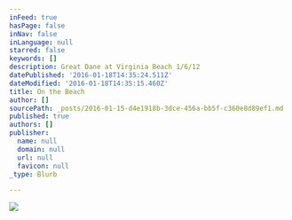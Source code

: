 ```yaml
---
inFeed: true
hasPage: false
inNav: false
inLanguage: null
starred: false
keywords: []
description: Great Dane at Virginia Beach 1/6/12
datePublished: '2016-01-18T14:35:24.511Z'
dateModified: '2016-01-18T14:35:15.460Z'
title: On the Beach
author: []
sourcePath: _posts/2016-01-15-d4e1918b-3dce-456a-bb5f-c360e8d89ef1.md
published: true
authors: []
publisher:
  name: null
  domain: null
  url: null
  favicon: null
_type: Blurb

---
```

![](https://the-grid-user-content.s3-us-west-2.amazonaws.com/1840b7cc-69fa-48d5-9523-576359a87293.jpg)